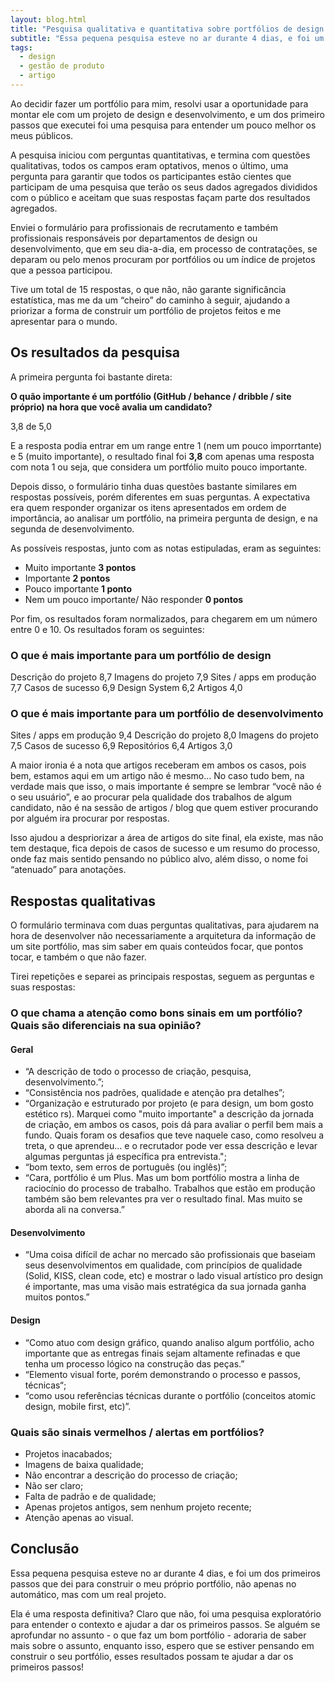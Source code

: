 ```yaml
---
layout: blog.html
title: "Pesquisa qualitativa e quantitativa sobre portfólios de design e desenvolvimento"
subtitle: "Essa pequena pesquisa esteve no ar durante 4 dias, e foi um dos primeiros passos que dei para construir o meu próprio portfólio, espero que se estiver pensando em construir o seu portfólio, esses resultados possam te ajudar a dar os primeiros passos!"
tags:
  - design
  - gestão de produto
  - artigo
---
```


Ao decidir fazer um portfólio para mim, resolvi usar a oportunidade para montar ele com um projeto de design e desenvolvimento, e um dos primeiro passos que executei foi uma pesquisa para entender um pouco melhor os meus públicos.

A pesquisa iniciou com perguntas quantitativas, e termina com questões qualitativas, todos os campos eram optativos, menos o último, uma pergunta para garantir que todos os participantes estão cientes que participam de uma pesquisa que terão os seus dados agregados divididos com o público e aceitam que suas respostas façam parte dos resultados agregados.

Enviei o formulário para profissionais de recrutamento e também profissionais responsáveis por departamentos de design ou desenvolvimento, que em seu dia-a-dia, em processo de contratações, se deparam ou pelo menos procuram por portfólios ou um índice de projetos que a pessoa participou.

Tive um total de 15 respostas, o que não, não garante significância estatística, mas me da um “cheiro” do caminho à seguir, ajudando a priorizar a forma de construir um portfólio de projetos feitos e me apresentar para o mundo.

## Os resultados da pesquisa

A primeira pergunta foi bastante direta:

**O quão importante é um portfólio (GitHub / behance / dribble / site próprio) na hora que você avalia um candidato?**

<span class="chart__bar" style="--size:76%">3,8 de 5,0</span>

E a resposta podia entrar em um range entre 1 (nem um pouco imporrtante) e 5 (muito importante), o resultado final foi **3,8** com apenas uma resposta com nota 1 ou seja, que considera um portfólio muito pouco importante.

Depois disso, o formulário tinha duas questões bastante similares em respostas possíveis, porém diferentes em suas perguntas. A expectativa era quem responder organizar os itens apresentados em ordem de importância, ao analisar um portfólio, na primeira pergunta de design, e na segunda de desenvolvimento.

As possíveis respostas, junto com as notas estipuladas, eram as seguintes:

- Muito importante **3 pontos**
- Importante **2 pontos**
- Pouco importante **1 ponto**
- Nem um pouco importante/ Não responder **0 pontos**

Por fim, os resultados foram normalizados, para chegarem em um número entre 0 e 10. Os resultados foram os seguintes:

### O que é mais importante para um portfólio de design

<span class="chart__bar" style="--size:100%">Descrição do projeto 8,7</span>
<span class="chart__bar" style="--size:92%">Imagens do projeto 7,9</span>
<span class="chart__bar" style="--size:90%">Sites / apps em produção 7,7</span>
<span class="chart__bar" style="--size:79%">Casos de sucesso 6,9</span>
<span class="chart__bar" style="--size:72%">Design System 6,2</span>
<span class="chart__bar" style="--size:46%">Artigos 4,0</span>

### O que é mais importante para um portfólio de desenvolvimento

<span class="chart__bar" style="--size:100%">Sites / apps em produção 9,4</span>
<span class="chart__bar" style="--size:85%">Descrição do projeto 8,0</span>
<span class="chart__bar" style="--size:80%">Imagens do projeto 7,5</span>
<span class="chart__bar" style="--size:74%">Casos de sucesso 6,9</span>
<span class="chart__bar" style="--size:68%">Repositórios 6,4</span>
<span class="chart__bar" style="--size:32%">Artigos 3,0</span>

A maior ironia é a nota que artigos receberam em ambos os casos, pois bem, estamos aqui em um artigo não é mesmo… No caso tudo bem, na verdade mais que isso, o mais importante é sempre se lembrar “você não é o seu usuário”, e ao procurar pela qualidade dos trabalhos de algum candidato, não é na sessão de artigos / blog que quem estiver procurando por alguém ira procurar por respostas.

Isso ajudou a despriorizar a área de artigos do site final, ela existe, mas não tem destaque, fica depois de casos de sucesso e um resumo do processo, onde faz mais sentido pensando no público alvo, além disso, o nome foi “atenuado” para anotações.

## Respostas qualitativas

O formulário terminava com duas perguntas qualitativas, para ajudarem na hora de desenvolver não necessariamente a arquitetura da informação de um site portfólio, mas sim saber em quais conteúdos focar, que pontos tocar, e também o que não fazer.

Tirei repetições e separei as principais respostas, seguem as perguntas e suas respostas:

### O que chama a atenção como bons sinais em um portfólio? Quais são diferenciais na sua opinião?

#### Geral

- “A descrição de todo o processo de criação, pesquisa, desenvolvimento.”;
- “Consistência nos padrões, qualidade e atenção pra detalhes”;
- “Organização e estruturado por projeto (e para design, um bom gosto estético rs). Marquei como "muito importante" a descrição da jornada de criação, em ambos os casos, pois dá para avaliar o perfil bem mais a fundo. Quais foram os desafios que teve naquele caso, como resolveu a treta, o que aprendeu... e o recrutador pode ver essa descrição e levar algumas perguntas já específica pra entrevista.";
- “bom texto, sem erros de português (ou inglês)”;
- “Cara, portfólio é um Plus. Mas um bom portfólio mostra a linha de raciocínio do processo de trabalho. Trabalhos que estão em produção também são bem relevantes pra ver o resultado final. Mas muito se aborda ali na conversa.”

#### Desenvolvimento

- “Uma coisa difícil de achar no mercado são profissionais que baseiam seus desenvolvimentos em qualidade, com princípios de qualidade (Solid, KISS, clean code, etc) e mostrar o lado visual artístico pro design é importante, mas uma visão mais estratégica da sua jornada ganha muitos pontos.”

#### Design

- “Como atuo com design gráfico, quando analiso algum portfólio, acho importante que as entregas finais sejam altamente refinadas e que tenha um processo lógico na construção das peças.”
- “Elemento visual forte, porém demonstrando o processo e passos, técnicas“;
- “como usou referências técnicas durante o portfólio (conceitos atomic design, mobile first, etc)”.

### Quais são sinais vermelhos / alertas em portfólios?

- Projetos inacabados;
- Imagens de baixa qualidade;
- Não encontrar a descrição do processo de criação;
- Não ser claro;
- Falta de padrão e de qualidade;
- Apenas projetos antigos, sem nenhum projeto recente;
- Atenção apenas ao visual.

## Conclusão

Essa pequena pesquisa esteve no ar durante 4 dias, e foi um dos primeiros passos que dei para construir o meu próprio portfólio, não apenas no automático, mas com um real projeto.

Ela é uma resposta definitiva? Claro que não, foi uma pesquisa exploratório para entender o contexto e ajudar a dar os primeiros passos. Se alguém se aprofundar no assunto - o que faz um bom portfólio - adoraria de saber mais sobre o assunto, enquanto isso, espero que se estiver pensando em construir o seu portfólio, esses resultados possam te ajudar a dar os primeiros passos!

